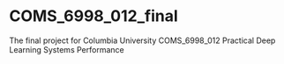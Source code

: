 # COMS_6998_012_final
The final project for Columbia University COMS_6998_012 Practical Deep Learning Systems Performance
